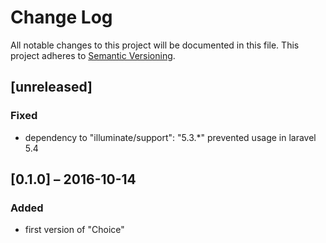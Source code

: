 # Change Log

All notable changes to this project will be documented in this file.
This project adheres to [Semantic Versioning](http://semver.org/).

## [unreleased]
### Fixed
- dependency to "illuminate/support": "5.3.*" prevented usage in laravel 5.4

## [0.1.0] – 2016-10-14
### Added 
- first version of "Choice"


